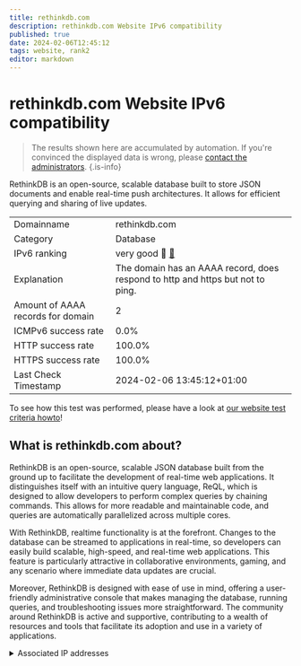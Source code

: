 ```yaml
---
title: rethinkdb.com
description: rethinkdb.com Website IPv6 compatibility
published: true
date: 2024-02-06T12:45:12
tags: website, rank2
editor: markdown
---
```


# rethinkdb.com Website IPv6 compatibility

> The results shown here are accumulated by automation. If you're convinced the displayed data is wrong, please [contact the administrators](/howto/chat). 
{.is-info}

RethinkDB is an open-source, scalable database built to store JSON documents and enable real-time push architectures. It allows for efficient querying and sharing of live updates.


|   |   |
| - | - |
| Domainname | rethinkdb.com
| Category | Database |
| IPv6 ranking | very good :2nd_place_medal: [🔗](/howto/ranking) |
| Explanation | The domain has an AAAA record, does respond to http and https but not to ping. |
| Amount of AAAA records for domain | 2 |
| ICMPv6 success rate | 0.0%|
| HTTP success rate | 100.0% |
| HTTPS success rate | 100.0% |
| Last Check Timestamp | 2024-02-06 13:45:12+01:00 |

To see how this test was performed, please have a look at [our website test criteria howto](/howto/testcriteria/website)!


## What is rethinkdb.com about?
RethinkDB is an open-source, scalable JSON database built from the ground up to facilitate the development of real-time web applications. It distinguishes itself with an intuitive query language, ReQL, which is designed to allow developers to perform complex queries by chaining commands. This allows for more readable and maintainable code, and queries are automatically parallelized across multiple cores.

With RethinkDB, realtime functionality is at the forefront. Changes to the database can be streamed to applications in real-time, so developers can easily build scalable, high-speed, and real-time web applications. This feature is particularly attractive in collaborative environments, gaming, and any scenario where immediate data updates are crucial.

Moreover, RethinkDB is designed with ease of use in mind, offering a user-friendly administrative console that makes managing the database, running queries, and troubleshooting issues more straightforward. The community around RethinkDB is active and supportive, contributing to a wealth of resources and tools that facilitate its adoption and use in a variety of applications.



<details>
<summary>Associated IP addresses</summary>

2600:1f18:2489:8200::c8

2600:1f18:2489:8202::c8

</details>
